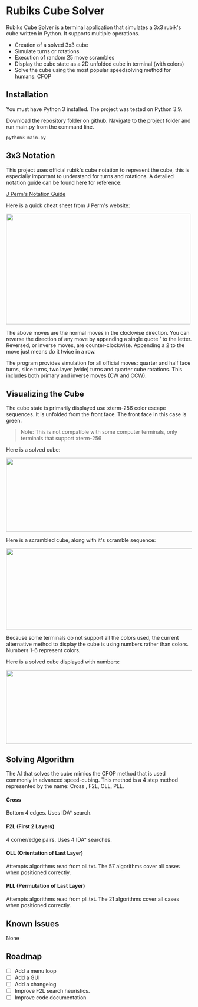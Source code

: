 # Rubiks Cube Solver
Rubiks Cube Solver is a terminal application that simulates a 3x3 rubik's cube written in Python. It supports multiple operations.

- Creation of a solved 3x3 cube
- Simulate turns or rotations
- Execution of random 25 move scrambles
- Display the cube state as a 2D unfolded cube in terminal (with colors)
- Solve the cube using the most popular speedsolving method for humans: CFOP

## Installation
You must have Python 3 installed. The project was tested on Python 3.9.

Download the repository folder on github. Navigate to the project folder and run main.py from the command line.

```
python3 main.py
```

## 3x3 Notation
This project uses official rubik's cube notation to represent the cube, this is especially important to understand for turns and rotations. A detailed notation guide can be found here for reference:

[J Perm's Notation Guide](https://jperm.net/3x3/moves)

Here is a quick cheat sheet from J Perm's website:

<img src="https://jperm.net/images/notation.png" width="500" height="300">

The above moves are the normal moves in the clockwise direction. You can reverse the direction of any move by appending a single quote ' to the letter. Reversed, or inverse moves, are counter-clockwise. Appending a 2 to the move just means do it twice in a row.

The program provides simulation for all official moves: quarter and half face turns, slice turns, two layer (wide) turns and quarter cube rotations. This includes both primary and inverse moves (CW and CCW).

## Visualizing the Cube
The cube state is primarily displayed use xterm-256 color escape sequences. It is unfolded from the front face. The front face in this case is green.
> Note: This is not compatible with some computer terminals, only terminals that support xterm-256

Here is a solved cube:

<img src="https://user-images.githubusercontent.com/63261198/138527666-5df8c10e-657b-48c9-b4fc-6693206dede1.png" width="700" height="200">

Here is a scrambled cube, along with it's scramble sequence:

<img src="https://user-images.githubusercontent.com/63261198/138527626-93872c77-0e4d-4970-beb2-7c18e56c8539.png" width="700" height="220">

Because some terminals do not support all the colors used, the current alternative method to display the cube is using numbers rather than colors. Numbers 1-6 represent colors.

Here is a solved cube displayed with numbers:

<img src="https://user-images.githubusercontent.com/63261198/138527688-b586fcb1-effb-4cef-8ce4-321b00a14c7d.png" width="700" height="200">

## Solving Algorithm
The AI that solves the cube mimics the CFOP method that is used commonly in advanced speed-cubing. This method is a 4 step method represented by the name: Cross , F2L, OLL, PLL. 

#### Cross
Bottom 4 edges. Uses IDA* search.

#### F2L (First 2 Layers)
4 corner/edge pairs. Uses 4 IDA* searches.

#### OLL (Orientation of Last Layer)
Attempts algorithms read from oll.txt. The 57 algorithms cover all cases when positioned correctly.

#### PLL (Permutation of Last Layer)
Attempts algorithms read from pll.txt. The 21 algorithms cover all cases when positioned correctly.

## Known Issues
None

## Roadmap
- [ ] Add a menu loop
- [ ] Add a GUI
- [ ] Add a changelog
- [ ] Improve F2L search heuristics.
- [ ] Improve code documentation
